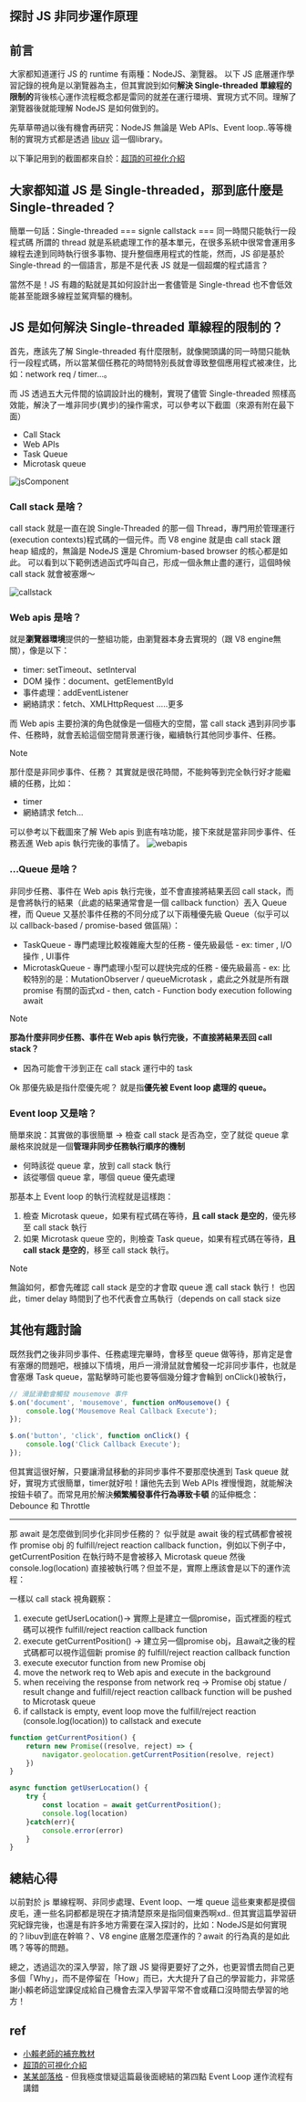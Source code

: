 ## 探討 JS 非同步運作原理 

## 前言

大家都知道運行 JS 的 runtime 有兩種：NodeJS、瀏覽器。
以下 JS 底層運作學習記錄的視角是以瀏覽器為主，但其實說到如何**解決 Single-threaded 單線程的限制的**背後核心運作流程概念都是雷同的就差在運行環境、實現方式不同。理解了瀏覽器後就能理解 NodeJS 是如何做到的。

先草草帶過以後有機會再研究：NodeJS 無論是 Web APIs、Event loop..等等機制的實現方式都是透過 [libuv](https://github.com/libuv/libuv) 這一個library。

以下筆記用到的截圖都來自於：[超頂的可視化介紹](https://www.youtube.com/watch?v=eiC58R16hb8)



## 大家都知道 JS 是 Single-threaded，那到底什麼是 Single-threaded？

簡單一句話：Single-threaded === signle callstack === 同一時間只能執行一段程式碼
所謂的 thread 就是系統處理工作的基本單元，在很多系統中很常會運用多線程去達到同時執行很多事物、提升整個應用程式的性能，然而，JS 卻是基於 Single-thread 的一個語言，那是不是代表 JS 就是一個超爛的程式語言？

當然不是！JS 有趣的點就是其如何設計出一套儘管是 Single-thread 也不會低效能甚至能跟多線程並駕齊驅的機制。

## JS 是如何解決 Single-threaded 單線程的限制的？

首先，應該先了解 Single-threaded 有什麼限制，就像開頭講的同一時間只能執行一段程式碼，所以當某個任務花的時間特別長就會導致整個應用程式被凍住，比如：network req / timer…。

而 JS 透過五大元件間的協調設計出的機制，實現了儘管 Single-threaded 照樣高效能，解決了一堆非同步(異步)的操作需求，可以參考以下截圖（來源有附在最下面）
- Call Stack
- Web APIs
- Task Queue
- Microtask queue

![jsComponent](./img/jsComponent.png)

### Call stack 是啥？

call stack 就是一直在說 Single-Threaded 的那一個 Thread，專門用於管理運行(execution contexts)程式碼的一個元件。而 V8 engine 就是由 call stack 跟 heap 組成的，無論是 NodeJS 還是 Chromium-based browser 的核心都是如此。
可以看到以下範例透過函式呼叫自己，形成一個永無止盡的運行，這個時候 call stack 就會被塞爆～

![callstack](./img/callstack.png)


### Web apis 是啥？

就是**瀏覽器環境**提供的一整組功能，由瀏覽器本身去實現的（跟 V8 engine無關），像是以下：
- timer: setTimeout、setInterval
- DOM 操作：document、getElementById
- 事件處理：addEventListener
- 網絡請求：fetch、XMLHttpRequest
.....更多

而 Web apis 主要扮演的角色就像是一個極大的空間，當 call stack 遇到非同步事件、任務時，就會丟給這個空間背景運行後，繼續執行其他同步事件、任務。

> [!NOTE]
> 那什麼是非同步事件、任務？
> 其實就是很花時間，不能夠等到完全執行好才能繼續的任務，比如：
> * timer
> * 網絡請求 fetch...

可以參考以下截圖來了解 Web apis 到底有啥功能，接下來就是當非同步事件、任務丟進 Web apis 執行完後的事情了。
![webapis](./img/webapis.png)

### ...Queue 是啥？

非同步任務、事件在 Web apis 執行完後，並不會直接將結果丟回 call stack，而是會將執行的結果（此處的結果通常會是一個 callback function）丟入 Queue 裡，而 Queue 又基於事件任務的不同分成了以下兩種優先級 Queue（似乎可以以 callback-based / promise-based 做區隔）：
- TaskQueue
        - 專門處理比較複雜龐大型的任務
        - 優先級最低
        - ex: timer , I/O操作 , UI事件
- MicrotaskQueue
        - 專門處理小型可以趕快完成的任務
        - 優先級最高
        - ex: 比較特別的是：MutationObserver / queueMicrotask ，處此之外就是所有跟 promise 有關的函式xd
                - then, catch
                - Function body execution following await

> [!NOTE]
> **那為什麼非同步任務、事件在 Web apis 執行完後，不直接將結果丟回 call stack？**
> * 因為可能會干涉到正在 call stack 運行中的 task


Ok 那優先級是指什麼優先呢？
就是指**優先被 Event loop 處理的 queue。**

### Event loop 又是啥？

簡單來說：其實做的事很簡單 → 檢查 call stack 是否為空，空了就從 queue 拿
嚴格來說就是一個**管理非同步任務執行順序的機制**
- 何時該從 queue 拿，放到 call stack 執行
- 該從哪個 queue 拿，哪個 queue 優先處理

那基本上 Event loop 的執行流程就是這樣跑：
1. 檢查 Microtask queue，如果有程式碼在等待，**且 call stack 是空的**，優先移至 call stack 執行
2. 如果 Microtask queue 空的，則檢查 Task queue，如果有程式碼在等待，**且 call stack 是空的**，移至 call stack 執行。


> [!NOTE]
> 無論如何，都會先確認 call stack 是空的才會取 queue 進 call stack 執行！
> 也因此，timer delay 時間到了也不代表會立馬執行（depends on call stack size


## 其他有趣討論

既然我們之後非同步事件、任務處理完畢時，會移至 queue 做等待，那肯定是會有塞爆的問題吧，根據以下情境，用戶一滑滑鼠就會觸發一坨非同步事件，也就是會塞爆 Task queue，當點擊時可能也要等個幾分鐘才會輪到 onClick()被執行，
```js
// 滑鼠滑動會觸發 mousemove 事件
$.on('document', 'mousemove', function onMousemove() {
    console.log('Mousemove Real Callback Execute');
});

$.on('button', 'click', function onClick() {
    console.log('Click Callback Execute');
});
```
但其實這很好解，只要讓滑鼠移動的非同步事件不要那麼快進到 Task queue 就好，實現方式很簡單，timer就好啦！讓他先去到 Web APIs 裡慢慢跑，就能解決按鈕卡頓了。而常見用於解決**頻繁觸發事件行為導致卡頓** 的延伸概念：Debounce 和 Throttle


------------


那 await 是怎麼做到同步化非同步任務的？
似乎就是 await 後的程式碼都會被視作 promise obj 的 fulfill/reject reaction callback function，例如以下例子中，getCurrentPosition 在執行時不是會被移入 Microtask queue 然後 console.log(location) 直接被執行嗎？但並不是，實際上應該會是以下的運作流程：

一樣以 call stack 視角觀察：
1. execute getUserLocation()→ 實際上是建立一個promise，函式裡面的程式碼可以視作 fulfill/reject reaction callback function
2. execute getCurrentPosition() → 建立另一個promise obj，且await之後的程式碼都可以視作這個新 promise 的 fulfill/reject reaction callback function 
3. execute executor function from new Promise obj
4. move the network req to Web apis and execute in the background
5. when receiving the response from network req → Promise obj statue / result change and  fulfill/reject reaction callback function will be pushed to Microtask queue
6. if callstack is empty, event loop move the fulfill/reject reaction (console.log(location)) to callstack and execute

```js
function getCurrentPosition() {
	return new Promise((resolve, reject) => {
		navigator.geolocation.getCurrentPosition(resolve, reject)
	})
}

async function getUserLocation() {
	try {
		const location = await getCurrentPosition();
		console.log(location)
	}catch(err){
		console.error(error)
	}
}
```


## 總結心得

以前對於 js 單線程啊、非同步處理、Event loop、一堆 queue 這些東東都是摸個皮毛，連一些名詞都都是現在才搞清楚原來是指同個東西啊xd..
但其實這篇學習研究紀錄完後，也還是有許多地方需要在深入探討的，比如：NodeJS是如何實現的？libuv到底在幹嘛？、V8 engine 底層怎麼運作的？await 的行為真的是如此嗎？等等的問題。

總之，透過這次的深入學習，除了跟 JS 變得更要好了之外，也更習慣去問自己更多個「Why」，而不是停留在「How」而已，大大提升了自己的學習能力，非常感謝小賴老師這堂課促成給自己機會去深入學習平常不會或藉口沒時間去學習的地方！


## ref

- [小賴老師的補充教材](https://exploringjs.com/js/book/ch_promises.html#the-basics-of-using-promises)
- [超頂的可視化介紹](https://www.youtube.com/watch?v=eiC58R16hb8)
- [某某部落格](https://www.programfarmer.com/articles/2021/javascript-browser-event-loop)
        - 但我極度懷疑這篇最後面總結的第四點 Event Loop 運作流程有講錯